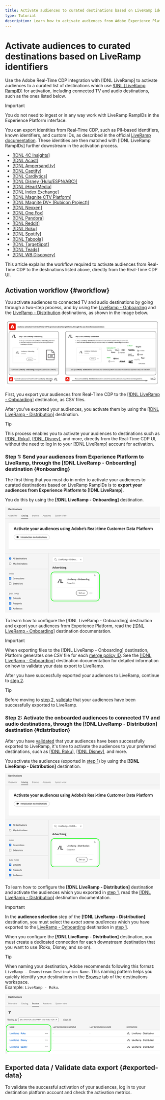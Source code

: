 ```yaml
---
title: Activate audiences to curated destinations based on LiveRamp identifiers
type: Tutorial
description: Learn how to activate audiences from Adobe Experience Platform to connected TV and audio destinations, and other integrations using the LiveRamp RampID.
---
```


# Activate audiences to curated destinations based on LiveRamp identifiers

Use the Adobe Real-Time CDP integration with [!DNL LiveRamp] to activate audiences to a curated list of destinations which use [!DNL [LiveRamp RampID]](https://docs.liveramp.com/connect/en/interpreting-rampid,-liveramp-s-people-based-identifier.html) for activation, including connected TV and audio destinations, such as the ones listed below.

>[!IMPORTANT]
>
>You do not need to ingest or in any way work with LiveRamp RampIDs in the Experience Platform interface.
>
> You can export identities from Real-Time CDP, such as PII-based identifiers, known identifiers, and custom IDs, as described in the official [LiveRamp documentation](https://docs.liveramp.com/connect/en/identity-and-identifier-terms-and-concepts.html#known-identifiers). These identities are then matched with [!DNL LiveRamp RampIDs] further downstream in the activation process.


* [[!DNL 4C Insights]](#insights)
* [[!DNL Acast]](#acast)
* [[!DNL Ampersand.tv]](#ampersand-tv)
* [[!DNL Captify]](#captify)
* [[!DNL Cardlytics]](#cardlytics)
* [[!DNL Disney (Hulu/ESPN/ABC)]](#disney)
* [[!DNL iHeartMedia]](#iheartmedia)
* [[!DNL Index Exchange]](#index-exchange)
* [[!DNL Magnite CTV Platform]](#magnite)
* [[!DNL Magnite DV+ (Rubicon Project)]](#magnite-dv)
* [[!DNL Nexxen]](#nexxen)
* [[!DNL One Fox]](#fox)
* [[!DNL Pandora]](#pandora)
* [[!DNL Reddit]](#reddit)
* [[!DNL Roku]](#roku)
* [[!DNL Spotify]](#spotify)
* [[!DNL Taboola]](#taboola)
* [[!DNL TargetSpot]](#targetspot)
* [[!DNL Teads]](#teads)
* [[!DNL WB Discovery]](#wb-discovery)

This article explains the workflow required to activate audiences from Real-Time CDP to the destinations listed above, directly from the Real-Time CDP UI.

## Activation workflow {#workflow}

You activate audiences to connected TV and audio destinations by going through a two-step process, and by using the [LiveRamp - Onboarding](../catalog/advertising/liveramp-onboarding.md) and the [LiveRamp - Distribution](../catalog/advertising/liveramp-distribution.md) destinations, as shown in the image below.

![Diagram showing the workflow for activating audiences from Real-Time CDP to curated destinations, through LiveRamp.](../assets/ui/activate-curated-destinations-liveramp/workflow-diagram.png)

First, you export your audiences from Real-Time CDP to the [[!DNL LiveRamp - Onboarding]](../catalog/advertising/liveramp-onboarding.md) destination, as CSV files.

After you've exported your audiences, you activate them by using the [[!DNL LiveRamp - Distribution]](../catalog/advertising/liveramp-distribution.md) destination.

>[!TIP]
>
>This process enables you to activate your audiences to destinations such as [[!DNL Roku]](../catalog/advertising/liveramp-distribution.md#roku), [[!DNL Disney]](../catalog/advertising/liveramp-distribution.md#disney), and more, directly from the Real-Time CDP UI, without the need to log in to your [!DNL LiveRamp] account for activation.

### Step 1: Send your audiences from Experience Platform to LiveRamp, through the [!DNL LiveRamp - Onboarding] destination {#onboarding}

The first thing that you must do in order to activate your audiences to curated destinations based on LiveRamp RampIDs is to **export your audiences from Experience Platform to [!DNL LiveRamp]**.

You do this by using the **[!DNL LiveRamp - Onboarding]** destination.

![Experience Platform UI image showing the LiveRamp - Onboarding destination card](../assets/ui/activate-curated-destinations-liveramp/liveramp-onboarding-catalog.png)

To learn how to configure the [!DNL LiveRamp - Onboarding] destination and export your audiences from Experience Platform, read the [[!DNL LiveRamp - Onboarding]](../catalog/advertising/liveramp-onboarding.md) destination documentation.

>[!IMPORTANT]
>
>When exporting files to the [!DNL LiveRamp - Onboarding] destination, Platform generates one CSV file for each [merge policy ID](../../../profile/merge-policies/overview.md). See the [[!DNL LiveRamp - Onboarding]](../catalog/advertising/liveramp-onboarding.md) destination documentation for detailed information on how to validate your data export to LiveRamp.


After you have successfully exported your audiences to LiveRamp, continue to [step 2](#distribution).

>[!TIP]
>
>Before moving to [step 2](#distribution), [validate](../catalog/advertising/liveramp-onboarding.md#exported-data) that your audiences have been successfully exported to LiveRamp.

### Step 2: Activate the onboarded audiences to connected TV and audio destinations, through the [!DNL LiveRamp - Distribution] destination {#distribution} 

After you have [validated](../catalog/advertising/liveramp-onboarding.md#exported-data) that your audiences have been successfully exported to LiveRamp, it's time to activate the audiences to your preferred destinations, such as [[!DNL Roku]](../catalog/advertising/liveramp-distribution.md#roku), [[!DNL Disney]](../catalog/advertising/liveramp-distribution.md#disney), and more.

You activate the audiences (exported in [step 1](#onboarding)) by using the **[!DNL LiveRamp - Distribution]** destination.

![Experience Platform UI image showing the LiveRamp - Distribution destination card](../assets/ui/activate-curated-destinations-liveramp/liveramp-distribution-catalog.png)

To learn how to configure the **[!DNL LiveRamp - Distribution]** destination and activate the audiences which you exported in [step 1](#onboarding), read the [[!DNL LiveRamp - Distribution]](../catalog/advertising/liveramp-distribution.md) destination documentation.

>[!IMPORTANT]
>
>In the **audience selection** step of the **[!DNL LiveRamp - Distribution]** destination, you must select the *exact same audiences* which you have exported to the [LiveRamp - Onboarding](liveramp-onboarding.md) destination in [step 1](#onboarding).

When you configure the **[!DNL LiveRamp - Distribution]** destination, you must create a dedicated connection for each downstream destination that you want to use (Roku, Disney, and so on).

>[!TIP]
>
>When naming your destination, Adobe recommends following this format: `LiveRamp - Downstream Destination Name`. This naming pattern helps you quickly identify your destinations in the [Browse](../../ui/destinations-workspace.md#browse) tab of the destinations workspace.
><br>
>Example: `LiveRamp - Roku`.

![Platform UI screenshot showing multiple LiveRamp destinations.](../assets/ui/activate-curated-destinations-liveramp/liveramp-naming.png)

## Exported data / Validate data export {#exported-data}

To validate the successful activation of your audiences, log in to your destination platform account and check the activation metrics.
